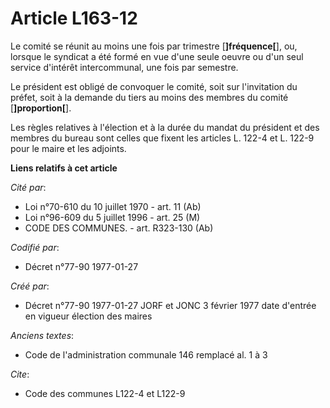 # Article L163-12

Le comité se réunit au moins une fois par trimestre [**]fréquence[**], ou, lorsque le syndicat a été formé en vue d'une seule
oeuvre ou d'un seul service d'intérêt intercommunal, une fois par semestre. 

Le président est obligé de convoquer le comité, soit sur l'invitation du préfet, soit à la demande du tiers au moins des
membres du comité [**]proportion[**]. 

Les règles relatives à l'élection et à la durée du mandat du président et des membres du bureau sont celles que fixent les
articles L. 122-4 et L. 122-9 pour le maire et les adjoints.

**Liens relatifs à cet article**

_Cité par_:

  - Loi n°70-610 du 10 juillet 1970 - art. 11 (Ab)
  - Loi n°96-609 du 5 juillet 1996 - art. 25 (M)
  - CODE DES COMMUNES. - art. R323-130 (Ab)

_Codifié par_:

  - Décret n°77-90 1977-01-27

_Créé par_:

  - Décret n°77-90 1977-01-27 JORF et JONC 3 février 1977 date d'entrée en vigueur élection des maires

_Anciens textes_:

  - Code de l'administration communale 146 remplacé al. 1 à 3

_Cite_:

  - Code des communes L122-4 et L122-9

